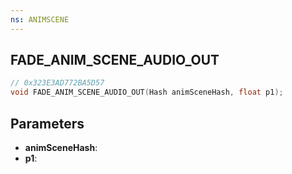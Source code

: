 ```yaml
---
ns: ANIMSCENE
---
```

## FADE_ANIM_SCENE_AUDIO_OUT

```c
// 0x323E3AD772BA5D57
void FADE_ANIM_SCENE_AUDIO_OUT(Hash animSceneHash, float p1);
```

## Parameters
* **animSceneHash**:
* **p1**:
